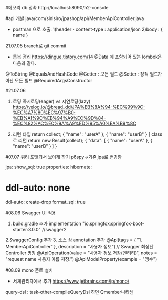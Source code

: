 #메모리 db 접속
http://localhost:8090/h2-console

#api 개발
java/com/sinisiro/jpashop/api/MemberApiController.java

 - postman 으로 호출. 
    1)header -  content-type : application/json
    2)body : { name }

21.07.05
branch로 git commit

* 롬복 정리 
https://dingue.tistory.com/14
@Data 에 포함되어 있는 lombok은 다음과 같다.

@ToString
@EqualsAndHashCode
@Getter : 모든 필드
@Setter : 정적 필드가 아닌 모든 필드
@RequiredArgsConstructor

#21.07.06
1. 로딩
즉시로딩(eager) vs 지연로딩(lazy)
   https://velog.io/@bread_dd/JPA%EB%8A%94-%EC%99%9C-%EC%A7%80%EC%97%B0-%EB%A1%9C%EB%94%A9%EC%9D%84-%EC%82%AC%EC%9A%A9%ED%95%A0%EA%B9%8C

2. 리턴 타입
return collect;
          {
              "name": "userA"
          },
          {
              "name": "userB"
          }
      ]
   class 로 리턴
return new Result(collect);
      {
          "data": [
              {
                  "name": "userA"
              },
              {
                  "name": "userB"
              }
          ]
      }
   
#07.07
쿼리 포맷되서 보이게 하기 
p6spy->기존 jpa로 변경함


jpa:
show_sql: true
properties:
hibernate:
#      ddl-auto: none
ddl-auto: create-drop
format_sql: true

#08.06 Swagger UI 적용
1. build.gradle 추가 
   implementation "io.springfox:springfox-boot-starter:3.0.0"		//swagger2
    
2.SwaggerConfig 추가
3. 소스 상 annotation 추가
   @Api(tags = { "1. MemberApiController" }, description = "사용자 정보") // Swagger 최상단 Controller 명칭
   @ApiOperation(value = "사용자 정보 저장(엔티티)", notes = "request name 사용자 이름 저장.")
   @ApiModelProperty(example = "맹수")

#08.09 mono 폰트 설치
- 서체관리자에서 추가
  https://www.jetbrains.com/lp/mono/
  
query-dsl : task-other-compileQueryDsl 하면  Qmember나타남